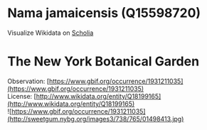 
Nama jamaicensis (Q15598720)
============================
  
Visualize Wikidata on [Scholia](https://scholia.toolforge.org/taxon/Q15598720)
# The New York Botanical Garden
  
Observation: [https://www.gbif.org/occurrence/1931211035](https://www.gbif.org/occurrence/1931211035)  
License: [http://www.wikidata.org/entity/Q18199165](http://www.wikidata.org/entity/Q18199165)  
![https://www.gbif.org/occurrence/1931211035](http://sweetgum.nybg.org/images3/738/765/01498413.jpg)